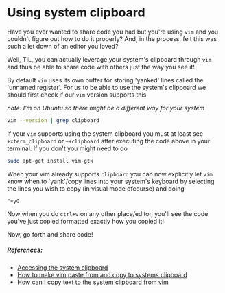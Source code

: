 # Using system clipboard

Have you ever wanted to share code you had but you're using `vim` and you couldn't figure out how to do it properly? And, in the process, felt this was such a let down of an editor you loved?

Well, TIL, you can actually leverage your system's clipboard through `vim` and thus be able to share code with others just the way you see it!

By default `vim` uses its own buffer for storing 'yanked' lines called the 'unnamed register'. For us to be able to use the system's clipboard we should first check if our `vim` version supports this

*note: I'm on Ubuntu so there might be a different way for your system*
```sh
vim --version | grep clipboard
```

If your `vim` supports using the system clipboard you must at least see `+xterm_clipboard` or `++clipboard` after executing the code above in your terminal. If you don't you might need to do
```sh
sudo apt-get install vim-gtk
```

When your vim already supports `clipboard` you can now explicitly let `vim` know when to 'yank'/copy lines into your system's keyboard by selecting the lines you wish to copy (in visual mode ofcourse) and doing
```
"+yG
```

Now when you do `ctrl+v` on any other place/editor, you'll see the code you've just copied formatted exactly how you copied it!

Now, go forth and share code!


##### References:
- [Accessing the system clipboard](http://vim.wikia.com/wiki/Accessing_the_system_clipboard)
- [How to make vim paste from and copy to systems clipboard](https://stackoverflow.com/questions/11489428/how-to-make-vim-paste-from-and-copy-to-systems-clipboard)
- [How can I copy text to the system clipboard from vim](https://vi.stackexchange.com/questions/84/how-can-i-copy-text-to-the-system-clipboard-from-vim)

